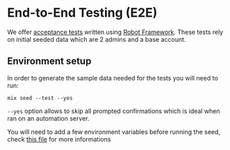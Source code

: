 # End-to-End Testing (E2E)

We offer [acceptance tests](https://github.com/omisego/e2e) written using [Robot Framework](http://robotframework.org/).
These tests rely on initial seeded data which are 2 admins and a base account.

## Environment setup

In order to generate the sample data needed for the tests you will need to run:

`mix seed --test --yes`

`--yes` option allows to skip all prompted confirmations which is ideal when ran on an automation server.

You will need to add a few environment variables before running the seed, check [this file](/docs/setup/env.md#e2e-tests) for more informations
